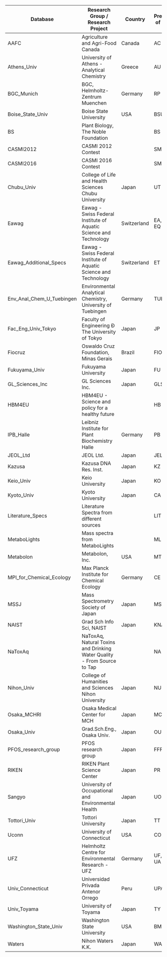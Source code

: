 | Database                  | Research Group / Research Project                                       | Country     | Prefix of ID | Project Tag                |
|---------------------------|-------------------------------------------------------------------------|-------------|--------------|----------------------------|
| AAFC                      | Agriculture and Agri-Food Canada                                        | Canada      | AC           |                            |
| Athens_Univ               | University of Athens - Analytical Chemistry                             | Greece      | AU           |                            |
| BGC_Munich                | BGC, Helmholtz-Zentrum Muenchen                                         | Germany     | RP           |                            |
| Boise_State_Univ          | Boise State University                                                  | USA         | BSU          |                            |
| BS                        | Plant Biology, The Noble Foundation                                     |             | BS           |                            |
| CASMI2012                 | CASMI 2012 Contest                                                      |             | SM           |                            |
| CASMI2016                 | CASMI 2016 Contest                                                      |             | SM           |                            |
| Chubu_Univ                | College of Life and Health Sciences Chubu University                    | Japan       | UT           |                            |
| Eawag                     | Eawag - Swiss Federal Institute of Aquatic Science and Technology       | Switzerland | EA, EQ       | SOLUTIONS                  |
| Eawag_Additional_Specs    | Eawag - Swiss Federal Institute of Aquatic Science and Technology       | Switzerland | ET           |                            |
| Env_Anal_Chem_U_Tuebingen | Environmental Analytical Chemistry, University of Tuebingen             | Germany     | TUE          |                            |
| Fac_Eng_Univ_Tokyo        | Faculty of Engineering Đ The University of Tokyo                        | Japan       | JP           |                            |
| Fiocruz                   | Oswaldo Cruz Foundation, Minas Gerais                                   | Brazil      | FIO          |                            |
| Fukuyama_Univ             | Fukuyama University                                                     | Japan       | FU           |                            |
| GL_Sciences_Inc           | GL Sciences Inc.                                                        | Japan       | GLS          |                            |
| HBM4EU                    | HBM4EU - Science and policy for a healthy future                        |             | HB           | HBM4EU                     |
| IPB_Halle                 | Leibniz Institute for Plant Biochemistry Halle                          | Germany     | PB           |                            |
| JEOL_Ltd                  | JEOL Ltd.                                                               | Japan       | JEL          |                            |
| Kazusa                    | Kazusa DNA Res. Inst.                                                   | Japan       | KZ           |                            |
| Keio_Univ                 | Keio University                                                         | Japan       | KO           |                            |
| Kyoto_Univ                | Kyoto University                                                        | Japan       | CA           |                            |
| Literature_Specs          | Literature Spectra from different sources                               |             | LIT          |                            |
| MetaboLights              | Mass spectra from MetaboLights                                          |             | ML           |                            |
| Metabolon                 | Metabolon, Inc.                                                         | USA         | MT           |                            |
| MPI_for_Chemical_Ecology  | Max Planck Institute for Chemical Ecology                               | Germany     | CE           |                            |
| MSSJ                      | Mass Spectrometry Society of Japan                                      | Japan       | MSJ          |                            |
| NAIST                     | Grad Sch Info Sci, NAIST                                                | Japan       | KNA          |                            |
| NaToxAq                   | NaToxAq, Natural Toxins and Drinking Water Quality - From Source to Tap |             | NA           | NATOXAQ                    |
| Nihon_Univ                | College of Humanities and Sciences Nihon University                     | Japan       | NU           |                            |
| Osaka_MCHRI               | Osaka Medical Center for MCH                                            | Japan       | MCH          |                            |
| Osaka_Univ                | Grad.Sch.Eng., Osaka Univ.                                              | Japan       | OUF          |                            |
| PFOS_research_group       | PFOS research group                                                     | Japan       | FFF          |                            |
| RIKEN                     | RIKEN Plant Science Center                                              | Japan       | PR           |                            |
| Sangyo                    | University of Occupational and Environmental Health                     | Japan       | UO           |                            |
| Tottori_Univ              | Tottori University                                                      | Japan       | TT           |                            |
| Uconn                     | University of Connecticut                                               | USA         | CO           |                            |
| UFZ                       | Helmholtz Centre for Environmental Research  - UFZ                      | Germany     | UF, UA       | SOLUTIONS, NATOXAQ, HBM4EU |
| Univ_Connecticut          | Universidad Privada Antenor Orrego                                      | Peru        | UPA          |                            |
| Univ_Toyama               | University of Toyama                                                    | Japan       | TY           |                            |
| Washington_State_Univ     | Washington State University                                             | USA         | BML          |                            |
| Waters                    | Nihon Waters K.K.                                                       | Japan       | WA           |                            |
